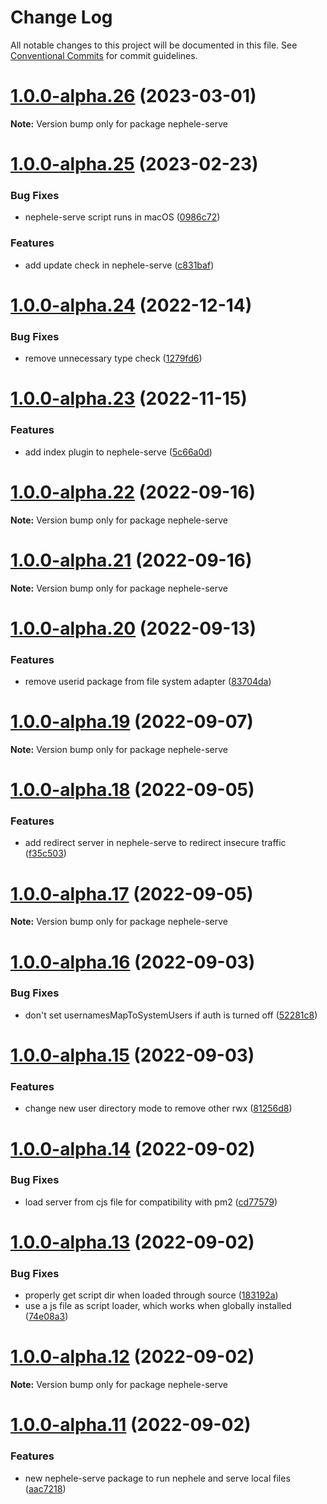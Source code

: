# Change Log

All notable changes to this project will be documented in this file.
See [Conventional Commits](https://conventionalcommits.org) for commit guidelines.

# [1.0.0-alpha.26](https://github.com/sciactive/nephele/compare/v1.0.0-alpha.25...v1.0.0-alpha.26) (2023-03-01)

**Note:** Version bump only for package nephele-serve





# [1.0.0-alpha.25](https://github.com/sciactive/nephele/compare/v1.0.0-alpha.24...v1.0.0-alpha.25) (2023-02-23)


### Bug Fixes

* nephele-serve script runs in macOS ([0986c72](https://github.com/sciactive/nephele/commit/0986c7223a3591e69454e335c0f7b22ebcd84405))


### Features

* add update check in nephele-serve ([c831baf](https://github.com/sciactive/nephele/commit/c831bafd07d05e8b6341d0afc03e476e4aea6c03))





# [1.0.0-alpha.24](https://github.com/sciactive/nephele/compare/v1.0.0-alpha.23...v1.0.0-alpha.24) (2022-12-14)


### Bug Fixes

* remove unnecessary type check ([1279fd6](https://github.com/sciactive/nephele/commit/1279fd61cd9d509dda6670f84b6dbf1ef1213e05))





# [1.0.0-alpha.23](https://github.com/sciactive/nephele/compare/v1.0.0-alpha.22...v1.0.0-alpha.23) (2022-11-15)


### Features

* add index plugin to nephele-serve ([5c66a0d](https://github.com/sciactive/nephele/commit/5c66a0dddda51557e49a056a31412239ffb17bd6))





# [1.0.0-alpha.22](https://github.com/sciactive/nephele/compare/v1.0.0-alpha.21...v1.0.0-alpha.22) (2022-09-16)

**Note:** Version bump only for package nephele-serve





# [1.0.0-alpha.21](https://github.com/sciactive/nephele/compare/v1.0.0-alpha.20...v1.0.0-alpha.21) (2022-09-16)

**Note:** Version bump only for package nephele-serve





# [1.0.0-alpha.20](https://github.com/sciactive/nephele/compare/v1.0.0-alpha.19...v1.0.0-alpha.20) (2022-09-13)


### Features

* remove userid package from file system adapter ([83704da](https://github.com/sciactive/nephele/commit/83704daae1b913625e92a82f3a5c3ef20c490d9a))





# [1.0.0-alpha.19](https://github.com/sciactive/nephele/compare/v1.0.0-alpha.18...v1.0.0-alpha.19) (2022-09-07)

**Note:** Version bump only for package nephele-serve





# [1.0.0-alpha.18](https://github.com/sciactive/nephele/compare/v1.0.0-alpha.17...v1.0.0-alpha.18) (2022-09-05)


### Features

* add redirect server in nephele-serve to redirect insecure traffic ([f35c503](https://github.com/sciactive/nephele/commit/f35c5031cc4238ffe42e866a2a40e412304e77d5))





# [1.0.0-alpha.17](https://github.com/sciactive/nephele/compare/v1.0.0-alpha.16...v1.0.0-alpha.17) (2022-09-05)

**Note:** Version bump only for package nephele-serve





# [1.0.0-alpha.16](https://github.com/sciactive/nephele/compare/v1.0.0-alpha.15...v1.0.0-alpha.16) (2022-09-03)


### Bug Fixes

* don't set usernamesMapToSystemUsers if auth is turned off ([52281c8](https://github.com/sciactive/nephele/commit/52281c817bd19047a71c94d1918f10f0228db3d0))





# [1.0.0-alpha.15](https://github.com/sciactive/nephele/compare/v1.0.0-alpha.14...v1.0.0-alpha.15) (2022-09-03)


### Features

* change new user directory mode to remove other rwx ([81256d8](https://github.com/sciactive/nephele/commit/81256d8dc4e789b9844a0cb22fbc8212e5fb1e00))





# [1.0.0-alpha.14](https://github.com/sciactive/nephele/compare/v1.0.0-alpha.13...v1.0.0-alpha.14) (2022-09-02)


### Bug Fixes

* load server from cjs file for compatibility with pm2 ([cd77579](https://github.com/sciactive/nephele/commit/cd7757955cd66c0a93c9b47e689eddbdc3772d09))





# [1.0.0-alpha.13](https://github.com/sciactive/nephele/compare/v1.0.0-alpha.12...v1.0.0-alpha.13) (2022-09-02)


### Bug Fixes

* properly get script dir when loaded through source ([183192a](https://github.com/sciactive/nephele/commit/183192aad7cffffd3f87ae39dddc72428b333a60))
* use a js file as script loader, which works when globally installed ([74e08a3](https://github.com/sciactive/nephele/commit/74e08a3b54b2e98dbae7f3bcde24cf6865f34b67))





# [1.0.0-alpha.12](https://github.com/sciactive/nephele/compare/v1.0.0-alpha.11...v1.0.0-alpha.12) (2022-09-02)

**Note:** Version bump only for package nephele-serve





# [1.0.0-alpha.11](https://github.com/sciactive/nephele/compare/v1.0.0-alpha.10...v1.0.0-alpha.11) (2022-09-02)


### Features

* new nephele-serve package to run nephele and serve local files ([aac7218](https://github.com/sciactive/nephele/commit/aac721836b536c2dbaee911cb92f066e57d8fc6a))
